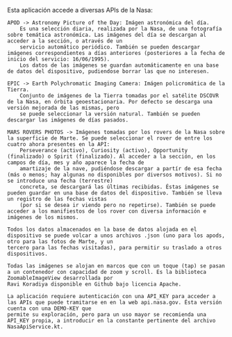 Esta aplicación accede a diversas APIs de la Nasa:

    APOD -> Astronomy Picture of the Day: Imágen astronómica del día.
        Es una selección diaria, realizada por la Nasa, de una fotografía sobre temática astronómíca. Las imágenes del día se descargan al acceder a la sección, o através de un
        servicio automático periódico. También se pueden descargar imágenes correspondientes a días anteriores (posteriores a la fecha de inicio del servicio: 16/06/1995).
        Los datos de las imágenes se guardan automáticamente en una base de datos del dispositivo, pudiendose borrar las que no interesen. 

    EPIC -> Earth Polychromatic Imaging Camera: Imágen policromática de la Tierra.
        Conjunto de imágenes de la Tierra tomadas por el satélite DSCOVR de la Nasa, en órbita geoestacionaria. Por defecto se descarga una versión mejorada de las mismas, pero
        se puede seleccionar la versión natural. También se pueden descargar las imágenes de días pasados.

    MARS ROVERS PHOTOS -> Imágenes tomadas por los rovers de la Nasa sobre la superficie de Marte. Se puede seleccionar el rover de entre los cuatro ahora presentes en la API: 
        Perseverance (activo), Curiosity (activo), Opportunity (finalizado) o Spirit (finalizado). Al acceder a la sección, en los campos de día, mes y año aparece la fecha de 
        amartizaje de la nave, pudiéndose descargar a partír de esa fecha (más o menos; hay algunas no disponibles por diversos motivos). Si no se introduce una fecha (terrestre)
        concreta, se descargará las últimas recibidas. Éstas imágenes se pueden guardar en una base de datos del dispositivo. También se lleva un registro de las fechas vistas
        (por si se desea ir viendo pero no repetirse). También se puede acceder a los manifiestos de los rover con diversa información e imágenes de los mismos.

    Todos los datos almacenados en la base de datos alojada en el dispositivo se puede volcar a unos archivos .json (uno para los apods, otro para las fotos de Marte, y un 
    tercero para las fechas visitadas), para permitir su traslado a otros dispositivos.

    Todas las imágenes se alojan en marcos que con un toque (tap) se pasan a un contenedor con capacidad de zoom y scroll. Es la biblioteca ZoomableImageView desarrollada por
    Ravi Koradiya disponible en Github bajo licencia Apache.

    La aplicación requiere autenticación con una API_KEY para acceder a las APIs que puede tramitarse en en la web api.nasa.gov. Ésta versión cuenta con una DEMO-KEY que 
    permite su exploración, pero para un uso mayor se recomienda una API_KEY propia, a introducir en la constante pertinente del archivo NasaApiService.kt.